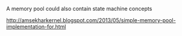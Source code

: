 A memory pool could also contain state machine concepts


http://amsekharkernel.blogspot.com/2013/05/simple-memory-pool-implementation-for.html
